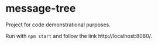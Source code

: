 # message-tree
Project for code demonstrational purposes.

Run with ```npm start``` and follow the link http://localhost:8080/.
